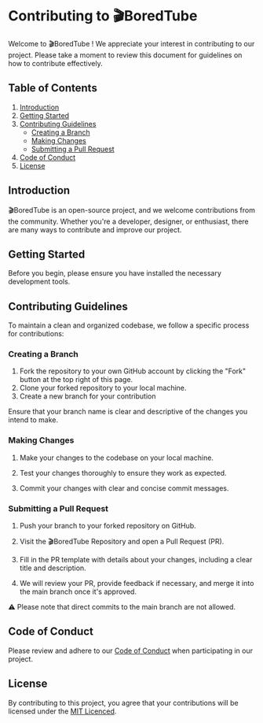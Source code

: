 # Contributing to 🎬BoredTube

Welcome to 🎬BoredTube ! We appreciate your interest in contributing to our project. Please take a moment to review this document for guidelines on how to contribute effectively.

## Table of Contents

1. [Introduction](#introduction)
2. [Getting Started](#getting-started)
3. [Contributing Guidelines](#contributing-guidelines)
    - [Creating a Branch](#creating-a-branch)
    - [Making Changes](#making-changes)
    - [Submitting a Pull Request](#submitting-a-pull-request)
4. [Code of Conduct](#code-of-conduct)
5. [License](#license)

## Introduction

🎬BoredTube is an open-source project, and we welcome contributions from the community. Whether you're a developer, designer, or enthusiast, there are many ways to contribute and improve our project.

## Getting Started

Before you begin, please ensure you have installed the necessary development tools.

## Contributing Guidelines

To maintain a clean and organized codebase, we follow a specific process for contributions:

### Creating a Branch

1. Fork the repository to your own GitHub account by clicking the "Fork" button at the top right of this page.
2. Clone your forked repository to your local machine.
3. Create a new branch for your contribution

Ensure that your branch name is clear and descriptive of the changes you intend to make.

### Making Changes

1. Make your changes to the codebase on your local machine.

2. Test your changes thoroughly to ensure they work as expected.

3. Commit your changes with clear and concise commit messages.

### Submitting a Pull Request

1. Push your branch to your forked repository on GitHub.

2. Visit the 🎬BoredTube Repository and open a Pull Request (PR).

3. Fill in the PR template with details about your changes, including a clear title and description.

4. We will review your PR, provide feedback if necessary, and merge it into the main branch once it's approved.

⚠️ Please note that direct commits to the main branch are not allowed.

## Code of Conduct

Please review and adhere to our [Code of Conduct](https://github.com/sujal-goswami/BoredTube/blob/main/CODE_OF_CONDUCT.md) when participating in our project.

## License

By contributing to this project, you agree that your contributions will be licensed under the [MIT Licenced](https://github.com/sujal-goswami/BoredTube/blob/main/LICENSE).
